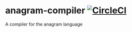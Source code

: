 # anagram-compiler [![CircleCI](https://circleci.com/gh/scottrobbertson12/anagram-compiler/tree/master.svg?style=svg)](https://circleci.com/gh/scottrobbertson12/anagram-compiler/tree/master)
A compiler for the anagram language
